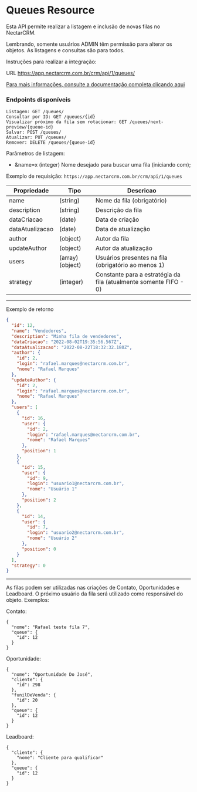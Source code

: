 # Queues Resource

Esta API permite realizar a listagem e inclusão de novas filas no NectarCRM.

Lembrando, somente usuários ADMIN têm permissão para alterar os objetos. As listagens e consultas são para todos.

Instruções para realizar a integração:

URL
https://app.nectarcrm.com.br/crm/api/1/queues/

[Para mais informações, consulte a documentação completa clicando aqui](http://docs.nectarcrm.apiary.io)

### Endpoints disponíveis
    Listagem: GET /queues/
    Consultar por ID: GET /queues/{id}
    Visualizar próximo da fila sem rotacionar: GET /queues/next-preview/{queue-id}
    Salvar: POST /queues/
    Atualizar: PUT /queues/
    Remover: DELETE /queues/{queue-id}

Parâmetros de listagem:
* &name=x (integer) Nome desejado para buscar uma fila (iniciando com);

Exemplo de requisição: `https://app.nectarcrm.com.br/crm/api/1/queues`

Propriedade | Tipo            | Descricao
------------ |-----------------| -------------
name | (string)        | Nome da fila (obrigatório)
description | (string)        | Descrição da fila
dataCriacao | (date)          | Data de criação
dataAtualizacao | (date)          | Data de atualização
author | (object)        | Autor da fila
updateAuthor | (object)        | Autor da atualização
users | (array)(object) | Usuários presentes na fila (obrigatório ao menos 1)
strategy | (integer)       | Constante para a estratégia da fila (atualmente somente FIFO - 0)

-----

Exemplo de retorno
```json
{
  "id": 12,
  "name": "Vendedores",
  "description": "Minha fila de vendedores",
  "dataCriacao": "2022-08-02T19:35:56.567Z",
  "dataAtualizacao": "2022-08-22T18:32:32.180Z",
  "author": {
    "id": 2,
    "login": "rafael.marques@nectarcrm.com.br",
    "nome": "Rafael Marques"
  },
  "updateAuthor": {
    "id": 2,
    "login": "rafael.marques@nectarcrm.com.br",
    "nome": "Rafael Marques"
  },
  "users": [
    {
      "id": 16,
      "user": {
        "id": 2,
        "login": "rafael.marques@nectarcrm.com.br",
        "nome": "Rafael Marques"
      },
      "position": 1
    },
    {
      "id": 15,
      "user": {
        "id": 9,
        "login": "usuario1@nectarcrm.com.br",
        "nome": "Usuário 1"
      },
      "position": 2
    },
    {
      "id": 14,
      "user": {
        "id": 7,
        "login": "usuario2@nectarcrm.com.br",
        "nome": "Usuário 2"
      },
      "position": 0
    }
  ],
  "strategy": 0
}
```

--------

As filas podem ser utilizadas nas criações de Contato, Oportunidades e Leadboard. O próximo usuário da fila será utilizado como responsável do objeto. Exemplos:

Contato:
```
{
  "nome": "Rafael teste fila 7",
  "queue": {
    "id": 12
  }
}
```

Oportunidade:
```
{
  "nome": "Oportunidade Do José",
  "cliente": {
    "id": 298
  },
  "funilDeVenda": {
    "id": 20
  },
  "queue": {
    "id": 12
  }
}
```

Leadboard:
```
{
  "cliente": {
    "nome": "Cliente para qualificar"
  },
  "queue": {
    "id": 12
  }
}
```
